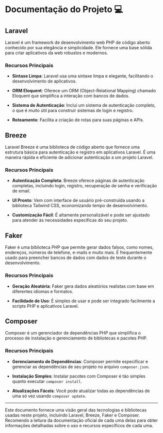 # Documentação do Projeto 💻

## Laravel

Laravel é um framework de desenvolvimento web PHP de código aberto conhecido por sua elegância e simplicidade. Ele fornece uma base sólida para criar aplicativos da web robustos e modernos.

### Recursos Principais

- **Sintaxe Limpa**: Laravel usa uma sintaxe limpa e elegante, facilitando o desenvolvimento de aplicativos.

- **ORM Eloquent**: Oferece um ORM (Object-Relational Mapping) chamado Eloquent que simplifica a interação com bancos de dados.

- **Sistema de Autenticação**: Inclui um sistema de autenticação completo, o que é muito útil para construir sistemas de login e registro.

- **Roteamento**: Facilita a criação de rotas para suas páginas e APIs.

## Breeze

Laravel Breeze é uma biblioteca de código aberto que fornece uma estrutura básica para autenticação e registro em aplicativos Laravel. É uma maneira rápida e eficiente de adicionar autenticação a um projeto Laravel.

### Recursos Principais

- **Autenticação Completa**: Breeze oferece páginas de autenticação completas, incluindo login, registro, recuperação de senha e verificação de email.

- **UI Pronto**: Vem com interface de usuário pré-construída usando a biblioteca Tailwind CSS, economizando tempo de desenvolvimento.

- **Customização Fácil**: É altamente personalizável e pode ser ajustado para atender às necessidades específicas do seu projeto.

## Faker

Faker é uma biblioteca PHP que permite gerar dados falsos, como nomes, endereços, números de telefone, e-mails e muito mais. É frequentemente usado para preencher bancos de dados com dados de teste durante o desenvolvimento.

### Recursos Principais

- **Geração Aleatória**: Faker gera dados aleatórios realistas com base em diferentes idiomas e formatos.

- **Facilidade de Uso**: É simples de usar e pode ser integrado facilmente a scripts PHP e aplicativos Laravel.

## Composer

Composer é um gerenciador de dependências PHP que simplifica o processo de instalação e gerenciamento de bibliotecas e pacotes PHP.

### Recursos Principais

- **Gerenciamento de Dependências**: Composer permite especificar e gerenciar as dependências de seu projeto no arquivo `composer.json`.

- **Instalação Simples**: Instalar pacotes com Composer é tão simples quanto executar `composer install`.

- **Atualizações Fáceis**: Você pode atualizar todas as dependências de uma só vez usando `composer update`.

---

Este documento fornece uma visão geral das tecnologias e bibliotecas usadas neste projeto, incluindo Laravel, Breeze, Faker e Composer. Recomendo a leitura da documentação oficial de cada uma delas para obter informações detalhadas sobre o uso e recursos específicos de cada uma.
